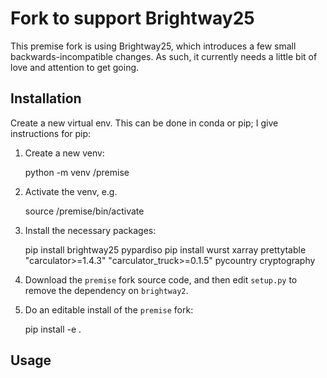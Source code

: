 # Fork to support Brightway25

This premise fork is using Brightway25, which introduces a few small backwards-incompatible changes. As such, it currently needs a little bit of love and attention to get going.

## Installation

Create a new virtual env. This can be done in conda or pip; I give instructions for pip:

1. Create a new venv:

    python -m venv <venv directory>/premise

2. Activate the venv, e.g.

    source <venv directory>/premise/bin/activate

3. Install the necessary packages:

    pip install brightway25 pypardiso pip install wurst xarray prettytable "carculator>=1.4.3" "carculator_truck>=0.1.5" pycountry cryptography

4. Download the `premise` fork source code, and then edit `setup.py` to remove the dependency on `brightway2`.

5. Do an editable install of the `premise` fork:

    pip install -e .

## Usage
